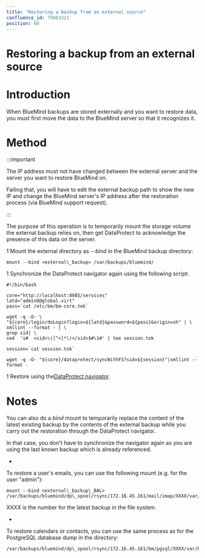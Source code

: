 ```yaml
---
title: "Restoring a backup from an external source"
confluence_id: 79863321
position: 60
---
```

# Restoring a backup from an external source


# Introduction

When BlueMind backups are stored externally and you want to restore data, you must first move the data to the BlueMind server so that it recognizes it.


# Method
:::important

The IP address must not have changed between the external server and the server you want to restore BlueMind on.

Failing that, you will have to edit the external backup path to show the new IP and change the BlueMind server's IP address after the restoration process (via BlueMind support request).

:::

The purpose of this operation is to temporarily mount the storage volume the external backup relies on, then get DataProtect to acknowledge the presence of this data on the server.

1 
Mount the external directory as *--bind* in the BlueMind backup directory:


```
mount --bind <external\_backup> /var/backups/bluemind/
```


1 
Synchronize the DataProtect navigator again using the following script:


```
#!/bin/bash

core="http://localhost:8085/services"
latd="admin0@global.virt"
pass=`cat /etc/bm/bm-core.tok`

wget -q -O- \
"${core}/login/doLogin?login=${latd}&password=${pass}&origin=sh" | \
xmllint --format - | \
grep sid| \
sed  's#  <sid>\([^<]*\)</sid>$#\1#' | tee session.tok

session=`cat session.tok`

wget -q -O- "${core}/dataprotect/syncWithFS?sid=${session}"|xmllint --format -
```


1 Restore using the[DataProtect navigator](/Guide_de_l_administrateur/Sauvegarde_et_restauration/Restauration_unitaire_Navigation_DataProtect/).


# Notes

You can also do a *bind* mount to temporarily replace the content of the latest existing backup by the contents of the external backup while you carry out the restoration through the DataProtect navigator.   

In that case, you don't have to synchronize the navigator again as you are using the last known backup which is already referenced.

- 
To restore a user's emails, you can use the following mount (e.g. for the user "admin"):


```
mount --bind <external\_backup\_BAL> /var/backups/bluemind/dp\_spool/rsync/172.16.45.161/mail/imap/XXXX/var/spool/cyrus/domain\_tld/domain/d/domain.tld/a/user/admin/
```


XXXX is the number for the latest backup in the file system.

- 
To restore calendars or contacts, you can use the same process as for the PostgreSQL database dump in the directory:


```
/var/backups/bluemind/dp\_spool/rsync/172.16.45.161/bm/pgsql/XXXX/var/backups/bluemind/work/bm\_pgsql/
```


